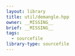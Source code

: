 ```yaml
---
layout: library
title: util/demangle.hpp
owner: __MISSING__
brief: __MISSING__
tags:
  - sourcefile
library-type: sourcefile
---
```

